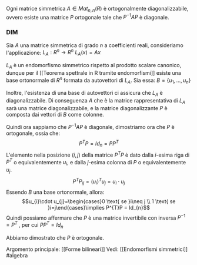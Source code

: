 Ogni matrice simmetrica $A\in Mat_{n,n}(R)$ è ortogonalmente diagonalizzabile, ovvero esiste una matrice $P$ ortogonale tale che $P^{-1}AP$ è diagonale.

### DIM
Sia $A$ una matrice simmetrica di grado $n$ a coefficienti  reali, consideriamo l'applicazione:
$L_{A}:R^{n}\to R^{n}$
$L_{A}(x)=Ax$

$L_{A}$ è un endomorfismo simmetrico rispetto al prodotto scalare canonico, dunque per il [[Teorema spettrale in R tramite endomorfismi]] esiste una base ortonormale di $R^{n}$ formata da autovettori di  $L_{A}$.
Sia essa: $B=\{u_{1},\ldots,u_{n}\}$

Inoltre, l'esistenza di una base di autovettori ci assicura  che $L_{A}$ è diagonalizzabile.
Di conseguenza $A$ che è la matrice rappresentativa di $L_{A}$ sarà una matrice diagonalizzabile, e la matrice diagonalizzante $P$ è composta dai vettori di $B$ come colonne.

Quindi ora sappiamo che $P^{-1}AP$ è diagonale, dimostriamo ora che $P$ è ortogonale, ossia che:$$P^{T}P=Id_{n}= PP^{T}$$
L'elemento nella posizione $(i,j)$ della matrice $P^{T}P$ è dato dalla $i$-esima riga di $P^{T}$ o equivalentemente $u_{i}$, e dalla $j$-esima colonna di $P$ o equivalentemente $u_{j}$.
$$P^{T}P_{ij}=(u_{i})^{T}u_{j}=u_{i}\cdot u_{j}$$
Essendo $B$ una base ortonormale, allora:$$u_{i}\cdot u_{j}=\begin{cases}0 \text{ se }i\neq j  \\
1 \text{ se }i=j\end{cases}\implies P^{T}P = Id_{n}$$
Quindi possiamo affermare che $P$ è una matrice invertibile con inversa $P^{-1}=P^{T}$ , per cui $PP^{T}=Id_{n}$

Abbiamo dimostrato che $P$ è ortogonale.


Argomento principale: [[Forme bilineari]]
Vedi: [[Endomorfismi simmetrici]]
#algebra 
